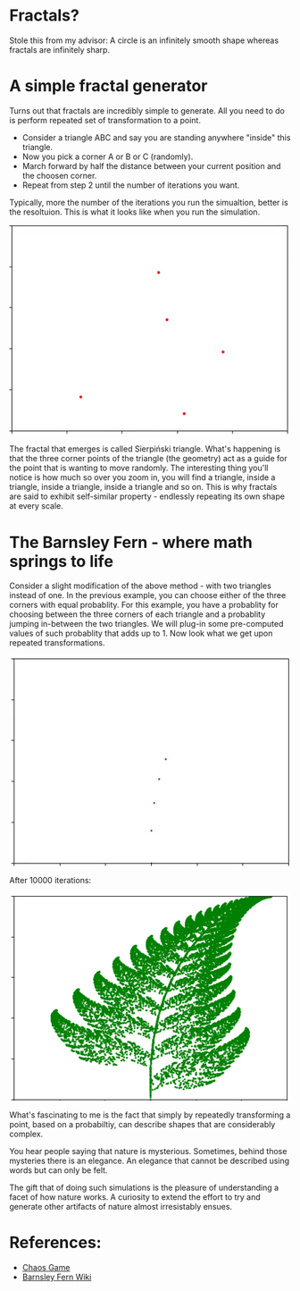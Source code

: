 # Fractals?
Stole this from my advisor: A circle is an </b>infinitely smooth</b> shape whereas fractals are </b>infinitely sharp</b>.

# A simple fractal generator
Turns out that fractals are incredibly simple to generate. All you need to do is perform repeated set of transformation to a point. 

- Consider a triangle ABC and say you are standing anywhere "inside" this triangle. 
- Now you pick a corner A or B or C (randomly).
- March forward by half the distance between your current position and the choosen corner.
- Repeat from step 2 until the number of iterations you want. 

Typically, more the number of the iterations you run the simualtion, better is the resoltuion. This is what it looks like when you run the simulation.

<img src="GIFs/Triangle.gif">

The fractal that emerges is called Sierpiński triangle. What's happening is that the three corner points of the triangle (the geometry) act as a guide for the point that is wanting to move randomly. The interesting thing you'll notice is how much so over you zoom in, you will find a triangle, inside a triangle, inside a triangle, inside a triangle and so on. This is why fractals are said to exhibit </i>self-similar</i> property - endlessly repeating its own shape at every scale. 

# The Barnsley Fern - where math springs to life

Consider a slight modification of the above method - with two triangles instead of one. In the previous example, you can choose either of the three corners with equal probablity. For this example, you have a probablity for choosing between the three corners of each triangle and a probablity jumping in-between the two triangles. We will plug-in some pre-computed values of such probablity that adds up to 1. Now look what we get upon repeated transformations. 

<img src="GIFs/Barnsley.gif">

After 10000 iterations:

<img src="GIFs/Barnsley.png">

What's fascinating to me is the fact that simply by repeatedly transforming a point, based on a probabiltiy, can describe shapes that are considerably complex.

You hear people saying that nature is mysterious. Sometimes, behind those mysteries there is an elegance. An elegance that cannot be described using words but can only be felt. 

The gift that of doing such simulations is the pleasure of understanding a facet of how nature works. A curiosity to extend the effort to try and generate other artifacts of nature almost irresistably ensues.

# References:
- [Chaos Game](https://youtu.be/kbKtFN71Lfs)
- [Barnsley Fern Wiki](https://en.wikipedia.org/wiki/Barnsley_fern)
